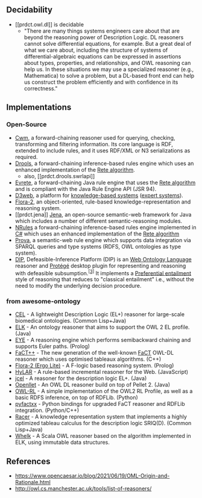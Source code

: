 
## Decidability

- [[prdct.owl.dl]] is decidable
  - "There are many things systems engineers care about that are beyond the reasoning power of Description Logic. DL reasoners cannot solve differential equations, for example. But a great deal of what we care about, including the structure of systems of differential-algebraic equations can be expressed in assertions about types, properties, and relationships, and OWL reasoning can help us. In these situations we may use a specialized reasoner (e.g., Mathematica) to solve a problem, but a DL-based front end can help us construct the problem efficiently and with confidence in its correctness."

## Implementations

### Open-Source

-   [Cwm](https://en.wikipedia.org/wiki/Cwm_(software) "Cwm (software)"), a forward-chaining reasoner used for querying, checking, transforming and filtering information. Its core language is RDF, extended to include rules, and it uses RDF/XML or N3 serializations as required.
-   [Drools](https://en.wikipedia.org/wiki/Drools "Drools"), a forward-chaining inference-based rules engine which uses an enhanced implementation of the [Rete algorithm](https://en.wikipedia.org/wiki/Rete_algorithm "Rete algorithm").  
    -   also, [[prdct.drools.swrlapi]]
-   [Evrete](https://www.evrete.org), a forward-chaining Java rule engine that uses the [Rete algorithm](https://en.wikipedia.org/wiki/Rete_algorithm "Rete algorithm") and is compliant with the Java Rule Engine API (JSR 94).
-   [D3web](https://en.wikipedia.org/wiki/D3web "D3web"), a platform for [knowledge-based systems](https://en.wikipedia.org/wiki/Knowledge-based_systems "Knowledge-based systems") ([expert systems](https://en.wikipedia.org/wiki/Expert_systems "Expert systems")).
-   [Flora-2](https://en.wikipedia.org/wiki/Flora-2 "Flora-2"), an object-oriented, rule-based knowledge-representation and reasoning system.
-  [[prdct.jena]] [Jena](https://en.wikipedia.org/wiki/Jena_(framework) "Jena (framework)"), an open-source semantic-web framework for Java which includes a number of different semantic-reasoning modules.
-   [NRules](https://github.com/NRules/NRules) a forward-chaining inference-based rules engine implemented in [C#](https://en.wikipedia.org/wiki/C_Sharp_(programming_language) "C Sharp (programming language)") which uses an enhanced implementation of the [Rete algorithm](https://en.wikipedia.org/wiki/Rete_algorithm "Rete algorithm")
-   [Prova](https://en.wikipedia.org/wiki/Prova "Prova"), a semantic-web rule engine which supports data integration via SPARQL queries and type systems (RDFS, OWL ontologies as type system).
-   [DIP](https://github.com/kodymoodley/defeasibleinferenceplatform), Defeasible-Inference Platform (DIP) is an [Web Ontology Language](https://en.wikipedia.org/wiki/Web_Ontology_Language "Web Ontology Language") reasoner and [Protégé](https://en.wikipedia.org/wiki/Prot%C3%A9g%C3%A9_(software) "Protégé (software)") desktop plugin for representing and reasoning with defeasible subsumption.<sup id="cite_ref-3" class="reference"><a href="https://en.wikipedia.org/wiki/Semantic_reasoner#cite_note-3">[3]</a></sup> It implements a [Preferential entailment](https://en.wikipedia.org/wiki/Preferential_entailment "Preferential entailment") style of reasoning that reduces to "classical entailment" i.e., without the need to modify the underlying decision procedure.

### from awesome-ontology

-   [CEL](https://julianmendez.github.io/cel/) - A lightweight Description Logic (EL+) reasoner for large-scale biomedical ontologies. (Common Lisp+Java)
-   [ELK](https://github.com/liveontologies/elk-reasoner) - An ontology reasoner that aims to support the OWL 2 EL profile. (Java)
-   [EYE](https://github.com/josd/eye) - A reasoning engine which performs semibackward chaining and supports Euler paths. (Prolog)
-   [FaCT++](http://owl.man.ac.uk/factplusplus/) - The new generation of the well-known [FaCT](http://www.cs.man.ac.uk/~horrocks/FaCT) OWL-DL reasoner which uses optimised tableaux algorithms. (C++)
-   [Flora-2 (Ergo Lite)](http://flora.sourceforge.net/) - A F-logic based reasoning system. (Prolog)
-   [HyLAR](https://github.com/ucbl/HyLAR-Reasoner) - A rule-based incremental reasoner for the Web. (JavaScript)
-   [jcel](https://github.com/julianmendez/jcel) - A reasoner for the description logic EL+. (Java)
-   [Openllet](https://github.com/Galigator/openllet) - An OWL DL reasoner build on top of Pellet 2. (Java)
-   [OWL-RL](https://github.com/RDFLib/OWL-RL) - A simple implementation of the OWL2 RL Profile, as well as a basic RDFS inference, on top of RDFLib. (Python)
-   [pyfactxx](https://github.com/tilde-lab/pyfactxx) - Python bindings for upgraded FaCT reasoner and RDFLib integration. (Python/C++)
-   [Racer](https://www.ifis.uni-luebeck.de/~moeller/racer/) - A knowledge representation system that implements a highly optimized tableau calculus for the description logic SRIQ(D). (Common Lisp+Java)
-   [Whelk](https://github.com/balhoff/whelk) - A Scala OWL reasoner based on the algorithm implemented in ELK, using immutable data structures.

## References

- https://www.opencaesar.io/blog/2021/06/19/OML-Origin-and-Rationale.html
- http://owl.cs.manchester.ac.uk/tools/list-of-reasoners/